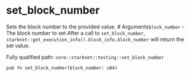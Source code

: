 # set_block_number

Sets the block number to the provided value.  # Arguments`block_number` - The block number to set.After a call to `set_block_number`, `starknet::get_execution_info().block_info.block_number` will return the set value.

Fully qualified path: `core::starknet::testing::set_block_number`

<pre><code class="language-rust">pub fn set_block_number(block_number: u64)</code></pre>

